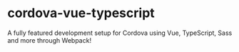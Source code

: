 # cordova-vue-typescript
A fully featured development setup for Cordova using Vue, TypeScript, Sass and more through Webpack!
